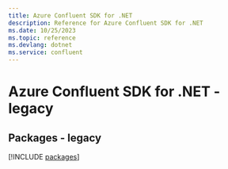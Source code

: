 ```yaml
---
title: Azure Confluent SDK for .NET
description: Reference for Azure Confluent SDK for .NET
ms.date: 10/25/2023
ms.topic: reference
ms.devlang: dotnet
ms.service: confluent
---
```

# Azure Confluent SDK for .NET - legacy
## Packages - legacy
[!INCLUDE [packages](confluent-index.md)]